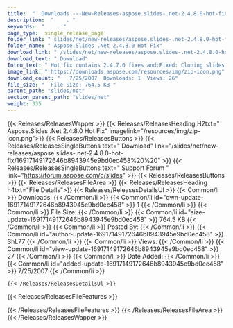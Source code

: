 ```yaml
---
title:  "  Downloads ---New-Releases-aspose.slides-.net-2.4.8.0-hot-fix . " 
description:  "    . " 
keywords:  "    . " 
page_type:  single_release_page
folder_link: " slides/net/new-releases/aspose.slides-.net-2.4.8.0-hot-fix/"
folder_name: " Aspose.Slides .Net 2.4.8.0 Hot Fix"
download_link: " /slides/net/new-releases/aspose.slides-.net-2.4.8.0-hot-fix/16917149172646b8943945e9bd0ec458"
download_text: " Download"
Intro_text: " Hot fix contains 2.4.7.0 fixes and:Fixed: Cloning slides with metafiles.New: Sup..."
image_link: " https://downloads.aspose.com/resources/img/zip-icon.png"
download_count: "   7/25/2007  Downloads: 1  Views: 26"
file_size: "  File Size: 764.5 KB "
parent_path: "slides/net"
section_parent_path: "slides/net"
weight: 335 
---
```


{{< Releases/ReleasesWapper >}}
  {{< Releases/ReleasesHeading H2txt=" Aspose.Slides .Net 2.4.8.0 Hot Fix" imagelink="/resources/img/zip-icon.png">}}
  {{< Releases/ReleasesButtons >}}
    {{< Releases/ReleasesSingleButtons text=" Download" link="/slides/net/new-releases/aspose.slides-.net-2.4.8.0-hot-fix/16917149172646b8943945e9bd0ec458%20%20" >}}
    {{< Releases/ReleasesSingleButtons text=" Support Forum " link="https://forum.aspose.com/c/slides" >}}
  {{< Releases/ReleasesButtons >}}
  {{< Releases/ReleasesFileArea >}}
    {{< Releases/ReleasesHeading h4txt="File Details">}}
    {{< Releases/ReleasesDetailsUl >}}
            {{< Common/li  >}} Downloads: {{< /Common/li >}} 
      {{< Common/li id="dwn-update-16917149172646b8943945e9bd0ec458" >}} 1 {{< /Common/li >}} 
      {{< Common/li  >}} File Size: {{< /Common/li >}} 
      {{< Common/li id="size-update-16917149172646b8943945e9bd0ec458" >}} 764.5 KB {{< /Common/li >}} 
      {{< Common/li  >}} Posted By: {{< /Common/li >}} 
      {{< Common/li id="author-update-16917149172646b8943945e9bd0ec458" >}} ShL77 {{< /Common/li >}} 
      {{< Common/li  >}} Views: {{< /Common/li >}} 
      {{< Common/li id="view-update-16917149172646b8943945e9bd0ec458" >}} 27 {{< /Common/li >}} 
      {{< Common/li  >}} Date Added: {{< /Common/li >}} 
      {{< Common/li id="added-update-16917149172646b8943945e9bd0ec458" >}} 7/25/2007 {{< /Common/li >}} 

    {{< /Releases/ReleasesDetailsUl >}}

  {{< Releases/ReleasesFileFeatures >}}
      
  {{< /Releases/ReleasesFileFeatures >}}
 {{< /Releases/ReleasesFileArea >}}
{{< /Releases/ReleasesWapper >}}


